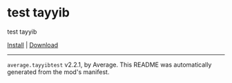 # test tayyib

test tayyib

[Install](https://hitman-resources.netlify.app/smf-install-link/https://github.com/Ocean-Minnow/test-mod/releases/latest/download/mod.framework.zip) | [Download](https://github.com/Ocean-Minnow/test-mod/releases/latest/download/mod.framework.zip)

---

`average.tayyibtest` v2.2.1, by Average. This README was automatically generated from the mod's manifest.
